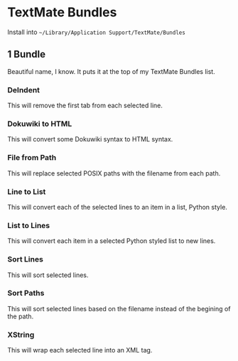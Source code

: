# TextMate Bundles
Install into `~/Library/Application Support/TextMate/Bundles`

## 1 Bundle
Beautiful name, I know. It puts it at the top of my TextMate Bundles list.

### DeIndent
This will remove the first tab from each selected line.

### Dokuwiki to HTML
This will convert some Dokuwiki syntax to HTML syntax.

### File from Path
This will replace selected POSIX paths with the filename from each path.

### Line to List
This will convert each of the selected lines to an item in a list, Python style.

### List to Lines
This will convert each item in a selected Python styled list to new lines.

### Sort Lines
This will sort selected lines.

### Sort Paths
This will sort selected lines based on the filename instead of the begining of the path.

### XString
This will wrap each selected line into an XML <string> tag.